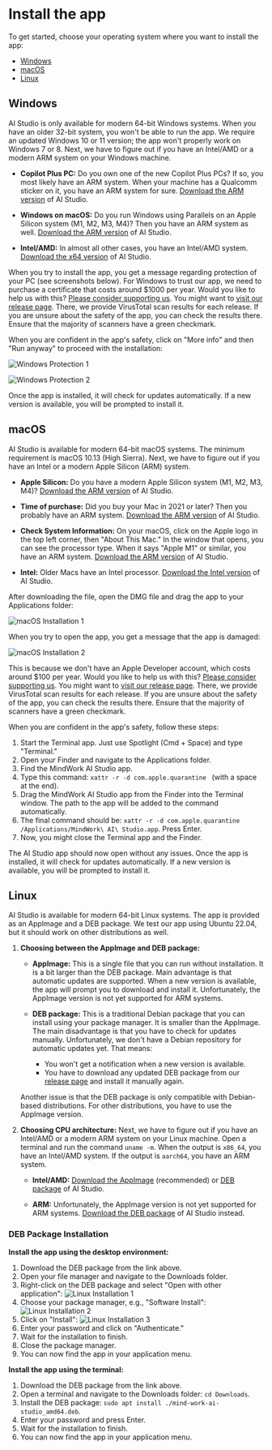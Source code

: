 # Install the app
To get started, choose your operating system where you want to install the app:

- [Windows](#windows)
- [macOS](#macos)
- [Linux](#linux)

## Windows
AI Studio is only available for modern 64-bit Windows systems. When you have an older 32-bit system, you won't be able to run the app. We require an updated Windows 10 or 11 version; the app won't properly work on Windows 7 or 8. Next, we have to figure out if you have an Intel/AMD or a modern ARM system on your Windows machine.

- **Copilot Plus PC:** Do you own one of the new Copilot Plus PCs? If so, you most likely have an ARM system. When your machine has a Qualcomm sticker on it, you have an ARM system for sure. [Download the ARM version](https://github.com/MindWorkAI/AI-Studio/releases/latest/download/MindWork%20AI%20Studio_arm64-setup.exe) of AI Studio.
 
- **Windows on macOS:** Do you run Windows using Parallels on an Apple Silicon system (M1, M2, M3, M4)? Then you have an ARM system as well. [Download the ARM version](https://github.com/MindWorkAI/AI-Studio/releases/latest/download/MindWork%20AI%20Studio_arm64-setup.exe) of AI Studio.

- **Intel/AMD:** In almost all other cases, you have an Intel/AMD system. [Download the x64 version](https://github.com/MindWorkAI/AI-Studio/releases/latest/download/MindWork%20AI%20Studio_x64-setup.exe) of AI Studio.

When you try to install the app, you get a message regarding protection of your PC (see screenshots below). For Windows to trust our app, we need to purchase a certificate that costs around $1000 per year. Would you like to help us with this? [Please consider supporting us](../Sponsors.md). You might want to [visit our release page](https://github.com/MindWorkAI/AI-Studio/releases/latest). There, we provide VirusTotal scan results for each release. If you are unsure about the safety of the app, you can check the results there. Ensure that the majority of scanners have a green checkmark.

When you are confident in the app's safety, click on "More info" and then "Run anyway" to proceed with the installation:

![Windows Protection 1](Windows%20Warning%201.png)

![Windows Protection 2](Windows%20Warning%202.png)

Once the app is installed, it will check for updates automatically. If a new version is available, you will be prompted to install it.

## macOS
AI Studio is available for modern 64-bit macOS systems. The minimum requirement is macOS 10.13 (High Sierra). Next, we have to figure out if you have an Intel or a modern Apple Silicon (ARM) system.

- **Apple Silicon:** Do you have a modern Apple Silicon system (M1, M2, M3, M4)?  [Download the ARM version](https://github.com/MindWorkAI/AI-Studio/releases/latest/download/MindWork%20AI%20Studio_aarch64.dmg) of AI Studio.

- **Time of purchase:** Did you buy your Mac in 2021 or later? Then you probably have an ARM system. [Download the ARM version](https://github.com/MindWorkAI/AI-Studio/releases/latest/download/MindWork%20AI%20Studio_aarch64.dmg) of AI Studio.

- **Check System Information:** On your macOS, click on the Apple logo in the top left corner, then "About This Mac." In the window that opens, you can see the processor type. When it says "Apple M1" or similar, you have an ARM system. [Download the ARM version](https://github.com/MindWorkAI/AI-Studio/releases/latest/download/MindWork%20AI%20Studio_aarch64.dmg) of AI Studio.

- **Intel:** Older Macs have an Intel processor. [Download the Intel version](https://github.com/MindWorkAI/AI-Studio/releases/latest/download/MindWork%20AI%20Studio_x64.dmg) of AI Studio.

After downloading the file, open the DMG file and drag the app to your Applications folder:

![macOS Installation 1](macOS%20Mount.png)

When you try to open the app, you get a message that the app is damaged:

![macOS Installation 2](macOS%20Damage.png)

This is because we don't have an Apple Developer account, which costs around $100 per year. Would you like to help us with this? [Please consider supporting us](../Sponsors.md). You might want to [visit our release page](https://github.com/MindWorkAI/AI-Studio/releases/latest). There, we provide VirusTotal scan results for each release. If you are unsure about the safety of the app, you can check the results there. Ensure that the majority of scanners have a green checkmark.

When you are confident in the app's safety, follow these steps:

1. Start the Terminal app. Just use Spotlight (Cmd + Space) and type "Terminal."
2. Open your Finder and navigate to the Applications folder.
3. Find the MindWork AI Studio app.
4. Type this command: `xattr -r -d com.apple.quarantine ` (with a space at the end).
5. Drag the MindWork AI Studio app from the Finder into the Terminal window. The path to the app will be added to the command automatically.
6. The final command should be: `xattr -r -d com.apple.quarantine /Applications/MindWork\ AI\ Studio.app`. Press Enter.
7. Now, you might close the Terminal app and the Finder.

The AI Studio app should now open without any issues. Once the app is installed, it will check for updates automatically. If a new version is available, you will be prompted to install it.

## Linux
AI Studio is available for modern 64-bit Linux systems. The app is provided as an AppImage and a DEB package. We test our app using Ubuntu 22.04, but it should work on other distributions as well.

1. **Choosing between the AppImage and DEB package:**
   - **AppImage:** This is a single file that you can run without installation. It is a bit larger than the DEB package. Main advantage is that automatic updates are supported. When a new version is available, the app will prompt you to download and install it. Unfortunately, the AppImage version is not yet supported for ARM systems.

   - **DEB package:** This is a traditional Debian package that you can install using your package manager. It is smaller than the AppImage. The main disadvantage is that you have to check for updates manually. Unfortunately, we don't have a Debian repository for automatic updates yet. That means:
     - You won't get a notification when a new version is available.
     - You have to download any updated DEB package from our [release page](https://github.com/MindWorkAI/AI-Studio/releases/latest) and install it manually again.

    Another issue is that the DEB package is only compatible with Debian-based distributions. For other distributions, you have to use the AppImage version.

2. **Choosing CPU architecture:**
    Next, we have to figure out if you have an Intel/AMD or a modern ARM system on your Linux machine. Open a terminal and run the command `uname -m`. When the output is `x86_64`, you have an Intel/AMD system. If the output is `aarch64`, you have an ARM system.

   - **Intel/AMD:** [Download the AppImage](https://github.com/MindWorkAI/AI-Studio/releases/latest/download/mind-work-ai-studio_amd64.AppImage) (recommended) or [DEB package](https://github.com/MindWorkAI/AI-Studio/releases/latest/download/mind-work-ai-studio_amd64.deb) of AI Studio.

   - **ARM:** Unfortunately, the AppImage version is not yet supported for ARM systems. [Download the DEB package](https://github.com/MindWorkAI/AI-Studio/releases/latest/download/mind-work-ai-studio_arm64.deb) of AI Studio instead.

### DEB Package Installation

**Install the app using the desktop environment:**
1. Download the DEB package from the link above.
2. Open your file manager and navigate to the Downloads folder.
3. Right-click on the DEB package and select "Open with other application":
   ![Linux Installation 1](Ubuntu%20DEB%20Open.png)
4. Choose your package manager, e.g., "Software Install":
   ![Linux Installation 2](Ubuntu%20DEB%20Install%201.png)
5. Click on "Install":
   ![Linux Installation 3](Ubuntu%20DEB%20Install%202.png)
6. Enter your password and click on "Authenticate."
7. Wait for the installation to finish.
8. Close the package manager.
9. You can now find the app in your application menu.

**Install the app using the terminal:**
1. Download the DEB package from the link above.
2. Open a terminal and navigate to the Downloads folder: `cd Downloads`.
3. Install the DEB package: `sudo apt install ./mind-work-ai-studio_amd64.deb`.
4. Enter your password and press Enter.
5. Wait for the installation to finish.
6. You can now find the app in your application menu.
